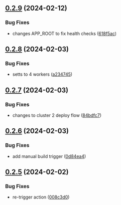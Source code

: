 ## [0.2.9](https://github.com/acdh-oeaw/semantic-kraus-api/compare/v0.2.8...v0.2.9) (2024-02-12)


### Bug Fixes

* changes APP_ROOT to fix health checks ([618f5ac](https://github.com/acdh-oeaw/semantic-kraus-api/commit/618f5acd0e0d3a5c9d7358d09884a1fc6cdd23ae))



## [0.2.8](https://github.com/acdh-oeaw/semantic-kraus-api/compare/v0.2.7...v0.2.8) (2024-02-03)


### Bug Fixes

* setts to 4 workers ([a234745](https://github.com/acdh-oeaw/semantic-kraus-api/commit/a234745e9872ef7fcad95d8cf750892d7eb3c5af))



## [0.2.7](https://github.com/acdh-oeaw/semantic-kraus-api/compare/v0.2.6...v0.2.7) (2024-02-03)


### Bug Fixes

* changes to cluster 2 deploy flow ([84bdfc7](https://github.com/acdh-oeaw/semantic-kraus-api/commit/84bdfc784761dab3aa2cf14a487b54f4348a4381))



## [0.2.6](https://github.com/acdh-oeaw/semantic-kraus-api/compare/v0.2.5...v0.2.6) (2024-02-03)


### Bug Fixes

* add manual build trigger ([0d84ea4](https://github.com/acdh-oeaw/semantic-kraus-api/commit/0d84ea43c04b6851e55262ff1e351722098c999f))



## [0.2.5](https://github.com/acdh-oeaw/semantic-kraus-api/compare/v0.2.4...v0.2.5) (2024-02-02)


### Bug Fixes

* re-trigger action ([008c3d0](https://github.com/acdh-oeaw/semantic-kraus-api/commit/008c3d0b9804f4c9c05cb97b4701857b18fb069d))



